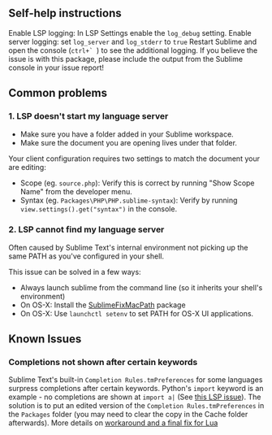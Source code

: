 ## Self-help instructions

Enable LSP logging: In LSP Settings enable the `log_debug` setting.
Enable server logging: set `log_server` and `log_stderr` to `true`
Restart Sublime and open the console (``ctrl+` ``) to see the additional logging.
If you believe the issue is with this package, please include the output from the Sublime console in your issue report!

## Common problems

### 1. LSP doesn't start my language server

* Make sure you have a folder added in your Sublime workspace.
* Make sure the document you are opening lives under that folder.

Your client configuration requires two settings to match the document your are editing:

* Scope (eg. `source.php`): Verify this is correct by running "Show Scope Name" from the developer menu.
* Syntax (eg. `Packages\PHP\PHP.sublime-syntax`): Verify by running `view.settings().get("syntax")` in the console.

### 2. LSP cannot find my language server

Often caused by Sublime Text's internal environment not picking up the same PATH as you've configured in your shell.

This issue can be solved in a few ways:

* Always launch sublime from the command line (so it inherits your shell's environment)
* On OS-X: Install the [SublimeFixMacPath](https://github.com/int3h/SublimeFixMacPath) package
* On OS-X: Use `launchctl setenv` to set PATH for OS-X UI applications.

## Known Issues

### Completions not shown after certain keywords

Sublime Text's built-in `Completion Rules.tmPreferences` for some languages surpress completions after certain keywords.
Python's `import` keyword is an example - no completions are shown at `import a|` (See [this LSP issue](https://github.com/sublimelsp/LSP/issues/203)).
The solution is to put an edited version of the `Completion Rules.tmPreferences` in the `Packages` folder (you may need to clear the copy in the Cache folder afterwards).
More details on [workaround and a final fix for Lua](https://forum.sublimetext.com/t/bug-lua-autocomplete-not-working-between-if-then/36635)

